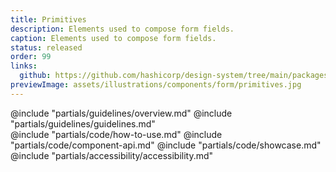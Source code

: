 ```yaml
---
title: Primitives
description: Elements used to compose form fields.
caption: Elements used to compose form fields.
status: released
order: 99
links:
  github: https://github.com/hashicorp/design-system/tree/main/packages/components/addon/components/hds/form
previewImage: assets/illustrations/components/form/primitives.jpg
---
```


<section data-tab="Guidelines">
  @include "partials/guidelines/overview.md"
  @include "partials/guidelines/guidelines.md"
</section>

<section data-tab="Code">
  @include "partials/code/how-to-use.md"
  @include "partials/code/component-api.md"
  @include "partials/code/showcase.md"
</section>

<section data-tab="Accessibility">
  @include "partials/accessibility/accessibility.md"
</section>

